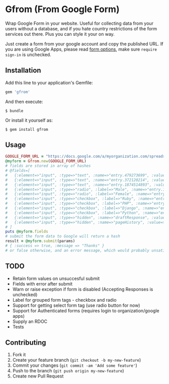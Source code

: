 # Gfrom (From Google Form)

Wrap Google Form in your website. Useful for collecting data from your users without a database, and if you hate country restrictions of the form services out there. Plus you can style it your on way.

Just create a form from your google account and copy the published URL. If you are using Google Apps, please read [form options](http://support.google.com/drive/bin/answer.py?hl=en&answer=160166), make sure `require sign-in` is unchecked.

## Installation

Add this line to your application's Gemfile:

```ruby
gem 'gfrom'
```

And then execute:

    $ bundle

Or install it yourself as:

    $ gem install gfrom

## Usage

```ruby
GOOGLE_FORM_URL = "https://docs.google.com/a/myorganization.com/spreadsheet/embeddedform?formkey=dGlXS0ZNWVVGYWZqMVhXUENvOXQtSnc6MQ&hl=en"
@myform = Gfrom.new(GOOGLE_FORM_URL)
# fields are stored in array of hashes
# @fields=[
#   {:element=>"input", :type=>"text", :name=>"entry.479273699", :value=>"", :class=>"ss-q-short", :id=>"entry_479273699", :label=>"First name\n\n*", :dir=>"auto", :"aria-required"=>"true"},
#   {:element=>"input", :type=>"text", :name=>"entry.372120214", :value=>"", :class=>"ss-q-short", :id=>"entry_372120214", :label=>"Last name\n\n*", :dir=>"auto", :"aria-required"=>"true"},
#   {:element=>"input", :type=>"text", :name=>"entry.1874514893", :value=>"", :class=>"ss-q-short", :id=>"entry_1874514893", :label=>"Middle name", :dir=>"auto"},
#   {:element=>"input", :type=>"radio", :label=>"Male", :name=>"entry.1593861918", :value=>"Male", :id=>"group_1593861918_1", :class=>"ss-q-radio", :"aria-label"=>"Male"},
#   {:element=>"input", :type=>"radio", :label=>"Female", :name=>"entry.1593861918", :value=>"Female", :id=>"group_1593861918_2", :class=>"ss-q-radio", :"aria-label"=>"Female"},
#   {:element=>"input", :type=>"checkbox", :label=>"Ruby", :name=>"entry.299194237[]", :value=>"Ruby", :id=>"group_299194237_1", :class=>"ss-q-checkbox"},
#   {:element=>"input", :type=>"checkbox", :label=>"PHP", :name=>"entry.299194237[]", :value=>"PHP", :id=>"group_299194237_2", :class=>"ss-q-checkbox"},
#   {:element=>"input", :type=>"checkbox", :label=>"Django", :name=>"entry.299194237[]", :value=>"Django", :id=>"group_299194237_3", :class=>"ss-q-checkbox"},
#   {:element=>"input", :type=>"checkbox", :label=>"Python", :name=>"entry.299194237[]", :value=>"Python", :id=>"group_299194237_4", :class=>"ss-q-checkbox"},
#   {:element=>"input", :type=>"hidden", :name=>"draftResponse", :value=>"[] "},
#   {:element=>"input", :type=>"hidden", :name=>"pageHistory", :value=>"0"}
# ]
puts @myform.fields
# submit the form data to Google will return a hash
result = @myform.submit(params)
# { :success => true, :message => "Thanks" }
# or false otherwise, and an error message, which would probably unsatisfied required fields
```

## TODO

* Retain form values on unsuccesful submit
* Fields with error after submit
* Warn or raise exception if form is disabled (Accepting Responses is unchecked)
* Label for grouped form tags - checkbox and radio
* Support for getting select form tag (use radio button for now)
* Support for Authenticated forms (requires login to organization/google apps)
* Supply an RDOC
* Tests

## Contributing

1. Fork it
2. Create your feature branch (`git checkout -b my-new-feature`)
3. Commit your changes (`git commit -am 'Add some feature'`)
4. Push to the branch (`git push origin my-new-feature`)
5. Create new Pull Request
